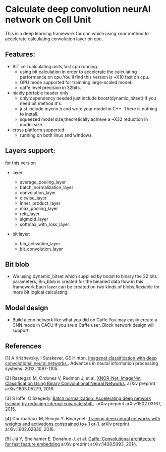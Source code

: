 # Calculate deep convolution neurAl network on Cell Unit

This is a deep learning framework for cnn which using xnor method to accelerate calculating convolution layer on cpu.

## Features:

- BIT cell calculating units,fast cpu running.
	- using bit calculation in order to accelerate the calculating performance on cpu.You'll find this version is ~X10 fast on cpu.
	- GPU mode supported for trainning large-scaled model. 
	- caffe level precision in 32bits.
- nicely portable header only
	- only dependency needed just include boost(dynamic_bitset) if you need bit method.It's.
	- just include mycnn.h and write your model in C++. There is nothing to install.
	- squeezed model size,theoretically,achieve a ~X32 reduction in model size.
- cross platform supported
	- running on both linux and windows.
	
## Layers support:

for this version
	
- layer:
	- average_pooling_layer
	- batch_normalization_layer
	- convolution_layer
	- eltwise_layer
	- inner_product_layer
	- max_pooling_layer
	- relu_layer
	- sigmoid_layer
	- softmax_with_loss_layer
		
- bit layer:
	- bin_activation_layer
	- bit_convolution_layer
		
## Bit blob

- We using dynamic_bitset which supplied by boost to binary the 32 bits parameters, Bin_blob is created for the binaried data flow in this framework.Each layer can be created on two kinds of blobs,flexiable for more bit logical calculating.

## Model design

- Build a cnn network like what you did on Caffe.You may easily create a CNN mode in CACU if you are a Caffe user. Block network design will support.
	
## References
[1] A Krizhevsky, I Sutskever, GE Hinton. [Imagenet classification with deep convolutional neural networks.](http://papers.nips.cc/paper/4824-imagenet-classification-with-deep-convolutional-neural-networks.pdf). 
    Advances in neural information processing systems. 2012: 1097-1105.
	
[2] Rastegari M, Ordonez V, Redmon J, et al. [XNOR-Net: ImageNet Classification Using Binary Convolutional Neural Networks](https://arxiv.org/pdf/1603.05279.pdf).
	arXiv preprint arXiv:1603.05279, 2016.

[3] S Ioffe, C Szegedy. [Batch normalization: Accelerating deep network training by reducing internal covariate shift.](https://arxiv.org/pdf/1502.03167v3.pdf).
    arXiv preprint arXiv:1502.03167, 2015.
	
[4] Courbariaux M, Bengio Y. Binarynet: [Training deep neural networks with weights and activations constrained to+ 1 or-1](https://arxiv.org/pdf/1602.02830.pdf). 
	arXiv preprint arXiv:1602.02830, 2016.
	
[5] Jia Y, Shelhamer E, Donahue J, et al. [Caffe: Convolutional architecture for fast feature embedding](https://arxiv.org/pdf/1408.5093.pdf)
	arXiv preprint arXiv:1408.5093, 2014.

